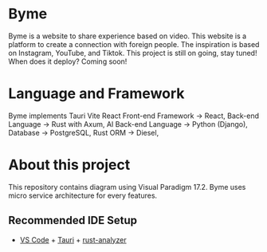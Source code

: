 # Byme
Byme is a website to share experience based on video. This website is a platform to create a connection with foreign people. The inspiration is based on Instagram, YouTube, and Tiktok. This project is still on going, stay tuned! When does it deploy? Coming soon!

# Language and Framework
Byme implements Tauri Vite React
Front-end Framework -> React,
Back-end Language -> Rust with Axum,
AI Back-end Language -> Python (Django),
Database -> PostgreSQL,
Rust ORM -> Diesel,

# About this project
This repository contains diagram using Visual Paradigm 17.2. Byme uses micro service architecture for every features.

## Recommended IDE Setup

- [VS Code](https://code.visualstudio.com/) + [Tauri](https://marketplace.visualstudio.com/items?itemName=tauri-apps.tauri-vscode) + [rust-analyzer](https://marketplace.visualstudio.com/items?itemName=rust-lang.rust-analyzer)
